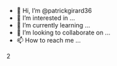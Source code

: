- 👋 Hi, I’m @patrickgirard36
- 👀 I’m interested in ...
- 🌱 I’m currently learning ...
- 💞️ I’m looking to collaborate on ...
- 📫 How to reach me ...

<!---
patrickgirard36/patrickgirard36 is a ✨ special ✨ repository because its `README.md` (this file) appears on your GitHub profile.
You can click the Preview link to take a look at your changes.
--->2
